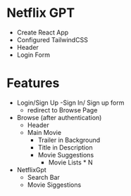 # Netflix GPT

- Create React App
- Configured TailwindCSS
- Header
- Login Form






# Features
- Login/Sign Up
    -Sign In/ Sign up form
    - redirect to Browse Page
- Browse (after authentication)
    - Header
    - Main Movie 
        - Trailer in Background
        - Title in Description
        - Movie Suggestions
            - Movie Lists * N
- NetflixGpt
    - Search Bar
    - Movie Siggestions